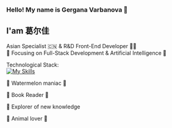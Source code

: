 ### Hello! My name is Gergana Varbanova 👩
## I'am 葛尔佳 
Asian Specialist 🇨🇳 & R&D  Front-End Developer 👩‍💻 <br>
🎯 Focusing on Full-Stack Development & Artificial Intelligence 🦾

Technological Stack:<br>
[![My Skills](https://skillicons.dev/icons?i=js,html,css,nodejs,bootstrap,cs,dotnet,jenkins,npm,postman,react,redux,py,sublime,visualstudio,vscode,wordpress,jira)](https://skillicons.dev)

:watermelon:  Watermelon maniac 🍉 <br>

📘 Book Reader 📘 <br>

:book: Explorer of new knowledge <br>

:dog: Animal lover :panda_face:






